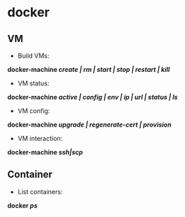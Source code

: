 docker
======

## VM
- Build VMs:

**docker-machine _create | rm | start | stop | restart | kill_**

- VM status:

**docker-machine _active | config | env | ip | url | status | ls_**

- VM config:

**docker-machine _upgrade | regenerate-cert | provision_**

- VM interaction:

**docker-machine _ssh|scp_**

## Container
- List containers:

**docker _ps_**
